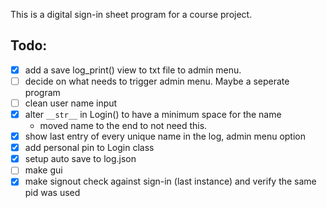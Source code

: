 This is a digital sign-in sheet program for a course project.

## Todo:
- [x] add a save log_print() view to txt file to admin menu.
- [ ] decide on what needs to trigger admin menu. Maybe a seperate program
- [ ] clean user name input
- [x] alter `__str__` in Login() to have a minimum space for the name
  - moved name to the end to not need this.
- [x] show last entry of every unique name in the log, admin menu option
- [x] add personal pin to Login class
- [x] setup auto save to log.json
- [ ] make gui
- [x] make signout check against sign-in (last instance) and verify the same pid was used
